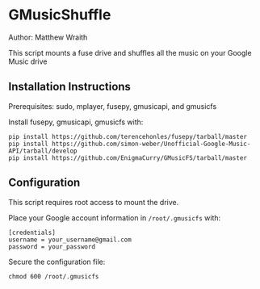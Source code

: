 GMusicShuffle
=============

Author: Matthew Wraith

This script mounts a fuse drive and shuffles all the music on your Google Music drive

Installation Instructions
-------------------------

Prerequisites: sudo, mplayer, fusepy, gmusicapi, and gmusicfs

Install fusepy, gmusicapi, gmusicfs with:

```
pip install https://github.com/terencehonles/fusepy/tarball/master
pip install https://github.com/simon-weber/Unofficial-Google-Music-API/tarball/develop
pip install https://github.com/EnigmaCurry/GMusicFS/tarball/master
```

Configuration
-------------

This script requires root access to mount the drive.

Place your Google account information in `/root/.gmusicfs` with:

```
[credentials]
username = your_username@gmail.com
password = your_password
```

Secure the configuration file:
```
chmod 600 /root/.gmusicfs
```
